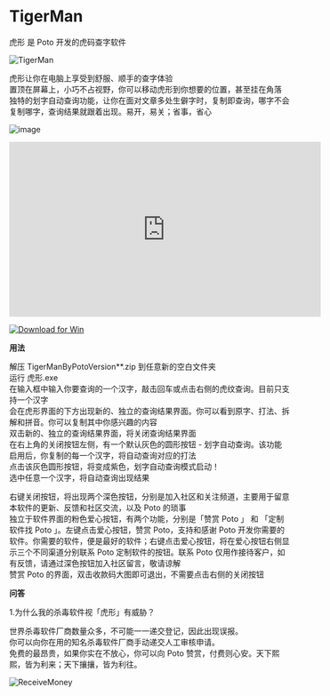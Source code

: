 # TigerMan
虎形 是 Poto 开发的虎码查字软件  

![TigerMan](https://user-images.githubusercontent.com/59009389/215585878-ba03512b-4c00-4e8c-87e6-9a62afcd0a1c.png)

虎形让你在电脑上享受到舒服、顺手的查字体验  
置顶在屏幕上，小巧不占视野，你可以移动虎形到你想要的位置，甚至挂在角落    
独特的划字自动查询功能，让你在面对文章多处生僻字时，复制即查询，哪字不会复制哪字，查询结果就跟着出现。易开，易关；省事，省心  

![image](https://user-images.githubusercontent.com/59009389/215586601-afba6f17-2b93-4e1d-91d3-a31ea3e4abaf.png)

<iframe width="560" height="315" src="https://www.youtube.com/embed/ojbwgS3IwB8" title="YouTube video player" frameborder="0" allow="accelerometer; autoplay; clipboard-write; encrypted-media; gyroscope; picture-in-picture; web-share" allowfullscreen></iframe>


<a href="https://github.com/isPoto/TigerMan/releases/download/25/TigerManByPotoVersion25.zip" target="blank"><img border="0" src="https://user-images.githubusercontent.com/59009389/209811676-4efe1313-5e2a-476c-856b-537c7ba196e7.png" alt="Download for Win" title="Download for Win"></a>

**用法**  

解压 TigerManByPotoVersion**.zip 到任意新的空白文件夹  
运行 虎形.exe  
在输入框中输入你要查询的一个汉字，敲击回车或点击右侧的虎纹查询。目前只支持一个汉字  
会在虎形界面的下方出现新的、独立的查询结果界面。你可以看到原字、打法、拆解和拼音。你可以复制其中你感兴趣的内容  
双击新的、独立的查询结果界面，将关闭查询结果界面  
在右上角的关闭按钮左侧，有一个默认灰色的圆形按钮 - 划字自动查询。该功能启用后，你复制的每一个汉字，将自动查询对应的打法  
点击该灰色圆形按钮，将变成紫色，划字自动查询模式启动！  
选中任意一个汉字，将自动查询出现结果  


右键关闭按钮，将出现两个深色按钮，分别是加入社区和关注频道，主要用于留意本软件的更新、反馈和社区交流，以及 Poto 的琐事  
独立于软件界面的粉色爱心按钮，有两个功能，分别是「赞赏 Poto 」 和 「定制软件找 Poto 」。左键点击爱心按钮，赞赏 Poto，支持和感谢 Poto 开发你需要的软件。你需要的软件，便是最好的软件；右键点击爱心按钮，将在爱心按钮右侧显示三个不同渠道分别联系 Poto 定制软件的按钮。联系 Poto 仅用作接待客户，如有反馈，请通过深色按钮加入社区留言，敬请谅解  
赞赏 Poto 的界面，双击收款码大图即可退出，不需要点击右侧的关闭按钮  


**问答**  

1.为什么我的杀毒软件视「虎形」有威胁？  

世界杀毒软件厂商数量众多，不可能一一递交登记，因此出现误报。  
你可以向你在用的知名杀毒软件厂商手动递交人工审核申请。  
免费的最昂贵，如果你实在不放心，你可以向 Poto 赞赏，付费则心安。天下熙熙，皆为利来；天下攘攘，皆为利往。  

![ReceiveMoney](https://user-images.githubusercontent.com/59009389/215666438-ab18e2c0-e6ab-465b-ae3f-22c50784f417.png)

